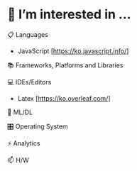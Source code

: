 # 👯 I’m interested in ...

📋 Languages
- JavaScript [https://ko.javascript.info/]



📚 Frameworks, Platforms and Libraries



💻 IDEs/Editors
- Latex [https://ko.overleaf.com/]



🍗 ML/DL




🎛️ Operating System



⚡ Analytics



📫 H/W
 
 

